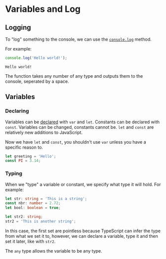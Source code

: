 <!-- Press [Ctrl + Shift + V] to open this in preview mode in VSC -->

# Variables and Log

## Logging

To "log" something to the console, we can use the [`console.log`](https://developer.mozilla.org/en-US/docs/Web/API/Console/log) method.

For example:
``` typescript
console.log('Hello world!');
```
```
Hello world!
```

The function takes any number of any type and outputs them to the console, seperated by a space.

## Variables

### Declaring

Variables can be [declared](https://www.typescriptlang.org/docs/handbook/variable-declarations.html) with `var` and `let`. Constants can be declared with `const`. Variables can be changed, constants cannot be. `let` and `const` are relatively new additions to JavaScript.

Now we have `let` and `const`, you shouldn't use `var` unless you have a specific reason to.

``` typescript
let greeting = 'Hello';
const PI = 3.14;
```

### Typing

When we "type" a variable or constant, we specify what type it will hold.
For example:

``` typescript
let str: string = 'This is a string';
const nbr: number = 2.72;
let bool: boolean = true;

let str2: string;
str2 = 'This is another string';
```

In this case, the first set are pointless because TypeScript can infer the type from what we set it to, however, we can declare a variable, type it and then set it later, like with `str2`.

The `any` type allows the variable to be any type.